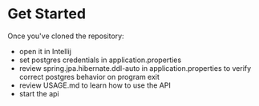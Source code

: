# Get Started

Once you've cloned the repository: 
- open it in Intellij
- set postgres credentials in application.properties
- review spring.jpa.hibernate.ddl-auto in application.properties to verify correct postgres behavior on program exit
- review USAGE.md to learn how to use the API
- start the api
